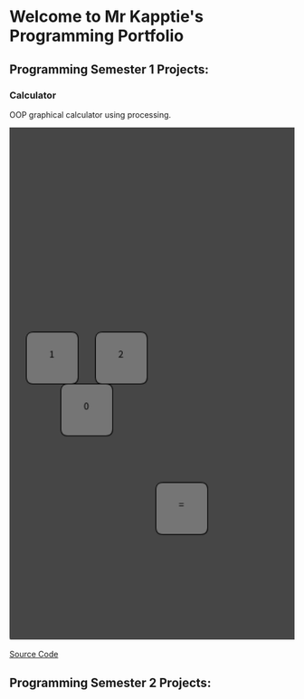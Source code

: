 # Welcome to Mr Kapptie's Programming Portfolio

## Programming Semester 1 Projects:

### Calculator

OOP graphical calculator using processing.

![Calculator](https://github.com/kappter/A3ProgrammingPortfolio2023/blob/gh-pages/images/calc.png?raw=true)

[Source Code]()

## Programming Semester 2 Projects: 
